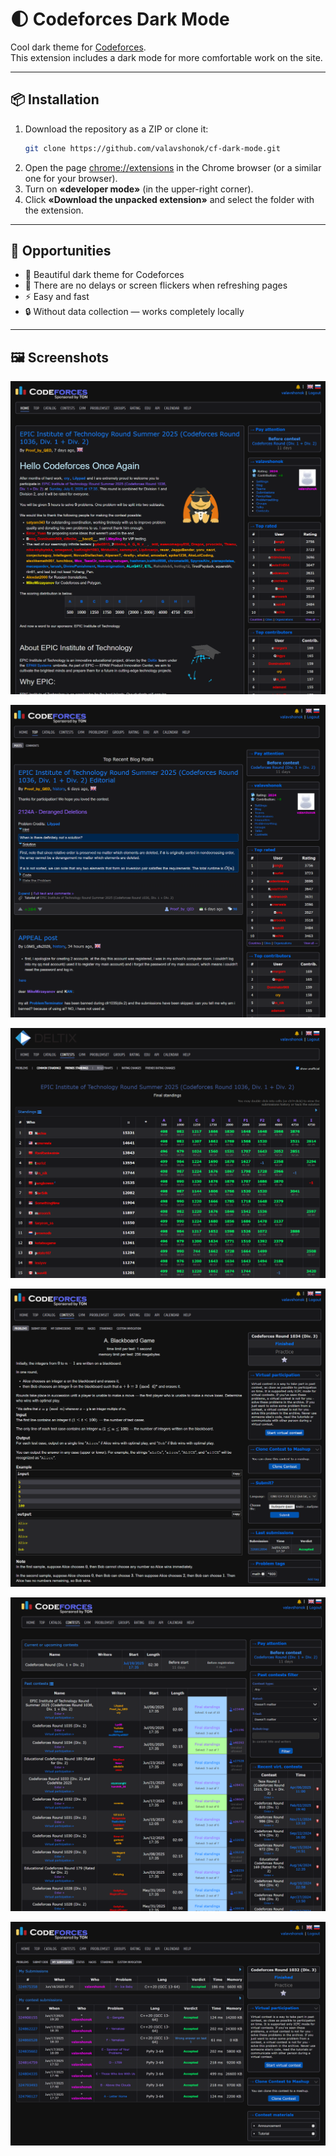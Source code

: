 # 🌓 Codeforces Dark Mode

Cool dark theme for [Codeforces](http://codeforces.com/).  
This extension includes a dark mode for more comfortable work on the site.

---

## 📦 Installation

1. Download the repository as a ZIP or clone it:
   ```bash
   git clone https://github.com/valavshonok/cf-dark-mode.git
   ```
2. Open the page [chrome://extensions](chrome://extensions/) in the Chrome browser (or a similar one for your browser).
3. Turn on **«developer mode»** (in the upper-right corner).
4. Click **«Download the unpacked extension»** and select the folder with the extension.

---

## 🧙 Opportunities

- 🌙 Beautiful dark theme for Codeforces
- 🎯 There are no delays or screen flickers when refreshing pages
- ⚡ Easy and fast
- 🔒 Without data collection — works completely locally

---

## 🖼️ Screenshots

![Light Mode](./screenshots/1.png)

![Light Mode](./screenshots/2.png)

![Light Mode](./screenshots/3.png)

![Light Mode](./screenshots/4.png)

![Light Mode](./screenshots/5.png)

![Light Mode](./screenshots/6.png)

